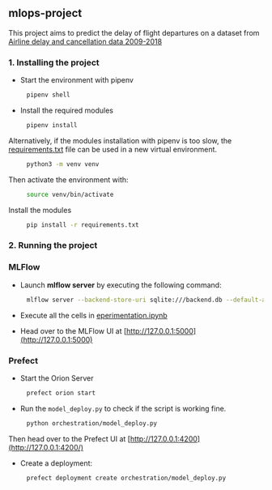## mlops-project
This project aims to predict the delay of flight departures on a dataset from [Airline delay and cancellation data 2009-2018](https://www.kaggle.com/datasets/yuanyuwendymu/airline-delay-and-cancellation-data-2009-2018)


### 1. Installing the project
- Start the environment with pipenv
```bash
     pipenv shell
```
- Install the required modules
```bash
     pipenv install
```

Alternatively, if the modules installation with pipenv is too slow, the [requirements.txt](requirements.txt) file can be used in a new virtual environment. 
```bash
     python3 -m venv venv
```
Then activate the environment with:
```bash
     source venv/bin/activate
```
Install the modules
```bash
     pip install -r requirements.txt
```

### 2. Running the project    
### MLFlow
- Launch __mlflow server__ by executing the following command:
```bash
     mlflow server --backend-store-uri sqlite:///backend.db --default-artifact-root=artifacts
```
- Execute all the cells in [eperimentation.ipynb](notebook/experimentation.ipynb)

- Head over to the MLFlow UI at [http://127.0.0.1:5000](http://127.0.0.1:5000)


### Prefect
- Start the Orion Server
```bash
     prefect orion start
```
- Run the `model_deploy.py` to check if the script is working fine.
```bash
     python orchestration/model_deploy.py
```

Then head over to the Prefect UI at [http://127.0.0.1:4200](http://127.0.0.1:4200/) 

- Create a deployment:
```bash
     prefect deployment create orchestration/model_deploy.py 
```